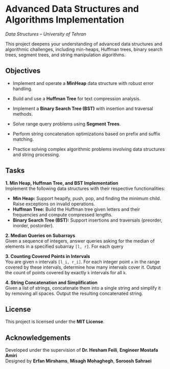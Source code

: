 ﻿# Advanced Data Structures and Algorithms Implementation

_Data Structures – University of Tehran_

This project deepens your understanding of advanced data structures and algorithmic challenges, including min-heaps, Huffman trees, binary search trees, segment trees, and string manipulation algorithms.

## Objectives

-   Implement and operate a **MinHeap** data structure with robust error handling.
    
-   Build and use a **Huffman Tree** for text compression analysis.
    
-   Implement a **Binary Search Tree (BST)** with insertion and traversal methods.
    
-   Solve range query problems using **Segment Trees**.
    
-   Perform string concatenation optimizations based on prefix and suffix matching.
    
-   Practice solving complex algorithmic problems involving data structures and string processing.

## Tasks

**1. Min Heap, Huffman Tree, and BST Implementation**   
    Implement the following data structures with their respective functionalities:   
-   **Min Heap:** Support heapify, push, pop, and finding the minimum child. Raise exceptions on invalid operations.
-   **Huffman Tree:** Build the Huffman tree given letters and their frequencies and compute compressed lengths.
-   **Binary Search Tree (BST):** Support insertions and traversals (preorder, inorder, postorder).
    

**2. Median Queries on Subarrays**   
    Given a sequence of integers, answer queries asking for the median of elements in a specified subarray `[l, r]`. For each query    

**3. Counting Covered Points in Intervals**    
    You are given `n` intervals `[l_i, r_i]`. For each integer point `x` in the range covered by these intervals, determine how many intervals cover it. Output the count of points covered by exactly `k` intervals for all `k`.

**4. String Concatenation and Simplification**   
    Given a list of strings, concatenate them into a single string and simplify it by removing all spaces. Output the resulting concatenated string.

    

## License

This project is licensed under the **MIT License**.

## Acknowledgements

Developed under the supervision of **Dr. Hesham Feili**, **Engineer Mostafa Amiri**  
Designed by **Erfan Mirshams**, **Misagh Mohaghegh**, **Soroosh Sahraei**  








